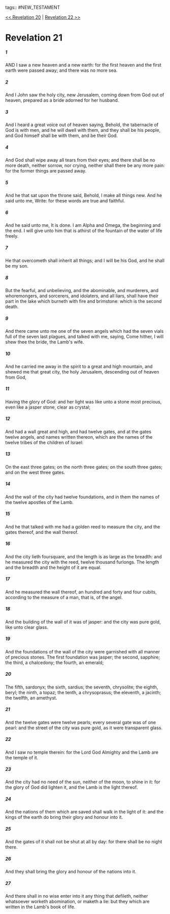tags:: #NEW_TESTAMENT

[<< Revelation 20](NEW_TESTAMENT/27_Revelation/Revelation_20.md) | [Revelation 22 >>](NEW_TESTAMENT/27_Revelation/Revelation_22.md)

# Revelation 21

##### 1

AND I saw a new heaven and a new earth: for the first heaven and the first earth were passed away; and there was no more sea.

##### 2

And I John saw the holy city, new Jerusalem, coming down from God out of heaven, prepared as a bride adorned for her husband.

##### 3

And I heard a great voice out of heaven saying, Behold, the tabernacle of God is with men, and he will dwell with them, and they shall be his people, and God himself shall be with them, and be their God.

##### 4

And God shall wipe away all tears from their eyes; and there shall be no more death, neither sorrow, nor crying, neither shall there be any more pain: for the former things are passed away.

##### 5

And he that sat upon the throne said, Behold, I make all things new. And he said unto me, Write: for these words are true and faithful.

##### 6

And he said unto me, It is done. I am Alpha and Omega, the beginning and the end. I will give unto him that is athirst of the fountain of the water of life freely.

##### 7

He that overcometh shall inherit all things; and I will be his God, and he shall be my son.

##### 8

But the fearful, and unbelieving, and the abominable, and murderers, and whoremongers, and sorcerers, and idolaters, and all liars, shall have their part in the lake which burneth with fire and brimstone: which is the second death.

##### 9

And there came unto me one of the seven angels which had the seven vials full of the seven last plagues, and talked with me, saying, Come hither, I will shew thee the bride, the Lamb's wife.

##### 10

And he carried me away in the spirit to a great and high mountain, and shewed me that great city, the holy Jerusalem, descending out of heaven from God,

##### 11

Having the glory of God: and her light was like unto a stone most precious, even like a jasper stone, clear as crystal;

##### 12

And had a wall great and high, and had twelve gates, and at the gates twelve angels, and names written thereon, which are the names of the twelve tribes of the children of Israel:

##### 13

On the east three gates; on the north three gates; on the south three gates; and on the west three gates.

##### 14

And the wall of the city had twelve foundations, and in them the names of the twelve apostles of the Lamb.

##### 15

And he that talked with me had a golden reed to measure the city, and the gates thereof, and the wall thereof.

##### 16

And the city lieth foursquare, and the length is as large as the breadth: and he measured the city with the reed, twelve thousand furlongs. The length and the breadth and the height of it are equal.

##### 17

And he measured the wall thereof, an hundred and forty and four cubits, according to the measure of a man, that is, of the angel.

##### 18

And the building of the wall of it was of jasper: and the city was pure gold, like unto clear glass.

##### 19

And the foundations of the wall of the city were garnished with all manner of precious stones. The first foundation was jasper; the second, sapphire; the third, a chalcedony; the fourth, an emerald;

##### 20

The fifth, sardonyx; the sixth, sardius; the seventh, chrysolite; the eighth, beryl; the ninth, a topaz; the tenth, a chrysoprasus; the eleventh, a jacinth; the twelfth, an amethyst.

##### 21

And the twelve gates were twelve pearls; every several gate was of one pearl: and the street of the city was pure gold, as it were transparent glass.

##### 22

And I saw no temple therein: for the Lord God Almighty and the Lamb are the temple of it.

##### 23

And the city had no need of the sun, neither of the moon, to shine in it: for the glory of God did lighten it, and the Lamb is the light thereof.

##### 24

And the nations of them which are saved shall walk in the light of it: and the kings of the earth do bring their glory and honour into it.

##### 25

And the gates of it shall not be shut at all by day: for there shall be no night there.

##### 26

And they shall bring the glory and honour of the nations into it.

##### 27

And there shall in no wise enter into it any thing that defileth, neither whatsoever worketh abomination, or maketh a lie: but they which are written in the Lamb's book of life.
